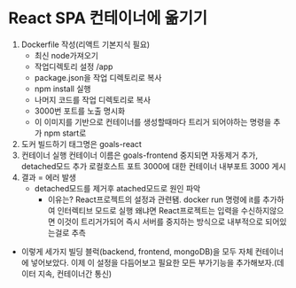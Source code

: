 # React SPA 컨테이너에 옮기기

1. Dockerfile 작성(리액트 기본지식 필요)
   - 최신 node가져오기
   - 작업디렉토리 설정 /app
   - package.json을 작업 디렉토리로 복사
   - npm install 실행
   - 나머지 코드를 작업 디렉토리로 복사
   - 3000번 포트를 노출 명시화
   - 이 이미지를 기반으로 컨테이너를 생성할때마다 트리거 되어야하는 명령을 추가 npm start로
2. 도커 빌드하기 태그명은 goals-react
3. 컨테이너 실행 컨테이너 이름은 goals-frontend 중지되면 자동제거 추가, detached모드 추가 로컬호스트 포트 3000에 대한 컨테이너 내부포트 3000 게시
4. 결과 = 에러 발생
   - detached모드를 제거후 atached모드로 원인 파악
     - 이유는? React프로젝트의 설정과 관련됌. docker run 명령에 it를 추가하여 인터렉티브 모드로 실행 왜냐면 React프로젝트는 입력을 수신하지않으면 이것이 트리거가되어 즉시 서버를 중지하는 방식으로 내부적으로 되어있는걸로 추측

- 이렇게 세가지 빌딩 블럭(backend, frontend, mongoDB)을 모두 자체 컨테이너에 넣어보았다. 이제 이 설정을 다듬어보고 필요한 모든 부가기능을 추가해보자.(데이터 지속, 컨테이너간 통신)
